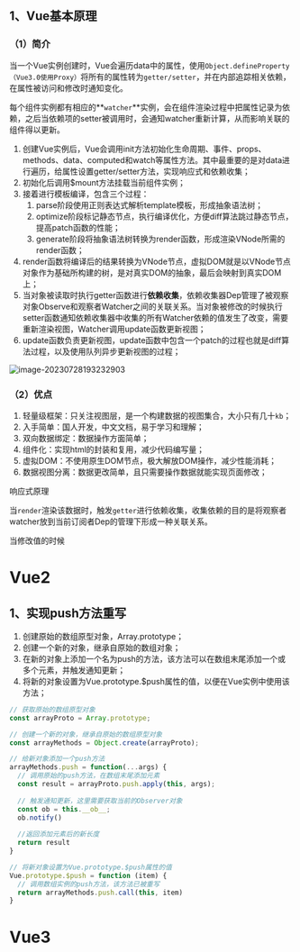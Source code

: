 ## 1、Vue基本原理

### （1）简介

​	当一个Vue实例创建时，Vue会遍历data中的属性，使用`Object.defineProperty（Vue3.0使用Proxy）`将所有的属性转为`getter/setter`，并在内部追踪相关依赖，在属性被访问和修改时通知变化。

​	每个组件实例都有相应的**`watcher`**实例，会在组件渲染过程中把属性记录为依赖，之后当依赖项的setter被调用时，会通知watcher重新计算，从而影响关联的组件得以更新。

1. 创建Vue实例后，Vue会调用init方法初始化生命周期、事件、props、methods、data、computed和watch等属性方法。其中最重要的是对data进行遍历，给属性设置getter/setter方法，实现响应式和依赖收集；
2. 初始化后调用$mount方法挂载当前组件实例；
3. 接着进行模板编译，包含三个过程：
   1. parse阶段使用正则表达式解析template模板，形成抽象语法树；
   2. optimize阶段标记静态节点，执行编译优化，方便diff算法跳过静态节点，提高patch函数的性能；
   3. generate阶段将抽象语法树转换为render函数，形成渲染VNode所需的render函数；
4. render函数将编译后的结果转换为VNode节点，虚拟DOM就是以VNode节点对象作为基础所构建的树，是对真实DOM的抽象，最后会映射到真实DOM上；
5. 当对象被读取时执行getter函数进行**依赖收集**，依赖收集器Dep管理了被观察对象Observe和观察者Watcher之间的关联关系。当对象被修改的时候执行setter函数通知依赖收集器中收集的所有Watcher依赖的值发生了改变，需要重新渲染视图，Watcher调用update函数更新视图；
6. update函数负责更新视图，update函数中包含一个patch的过程也就是diff算法过程，以及使用队列异步更新视图的过程；

![image-20230728193232903](https://raw.githubusercontent.com/Rainchen0504/picture/master/202307281932117.png)



### （2）优点

1. 轻量级框架：只关注视图层，是一个构建数据的视图集合，大小只有几十`kb`；
2. 入手简单：国人开发，中文文档，易于学习和理解；
3. 双向数据绑定：数据操作方面简单；
4. 组件化：实现html的封装和复用，减少代码编写量；
5. 虚拟DOM：不使用原生DOM节点，极大解放DOM操作，减少性能消耗；
6. 数据视图分离：数据更改简单，且只需要操作数据就能实现页面修改；







响应式原理

当`render`渲染该数据时，触发`getter`进行依赖收集，收集依赖的目的是将观察者watcher放到当前订阅者Dep的管理下形成一种关联关系。

当修改值的时候





# Vue2

## 1、实现push方法重写

1. 创建原始的数组原型对象，Array.prototype；
2. 创建一个新的对象，继承自原始的数组对象；
3. 在新的对象上添加一个名为push的方法，该方法可以在数组末尾添加一个或多个元素，并触发通知更新；
4. 将新的对象设置为Vue.prototype.$push属性的值，以便在Vue实例中使用该方法；

```js
// 获取原始的数组原型对象
const arrayProto = Array.prototype;

// 创建一个新的对象，继承自原始的数组原型对象
const arrayMethods = Object.create(arrayProto);

// 给新对象添加一个push方法
arrayMethods.push = function(...args) {
  // 调用原始的push方法，在数组末尾添加元素
  const result = arrayProto.push.apply(this, args);
  
  // 触发通知更新，这里需要获取当前的Observer对象
  const ob = this.__ob__;
  ob.notify()
  
  //返回添加元素后的新长度 
  return result
}

// 将新对象设置为Vue.prototype.$push属性的值
Vue.prototype.$push = function (item) {
  // 调用数组实例的push方法，该方法已被重写
  return arrayMethods.push.call(this, item)
}
```





# Vue3